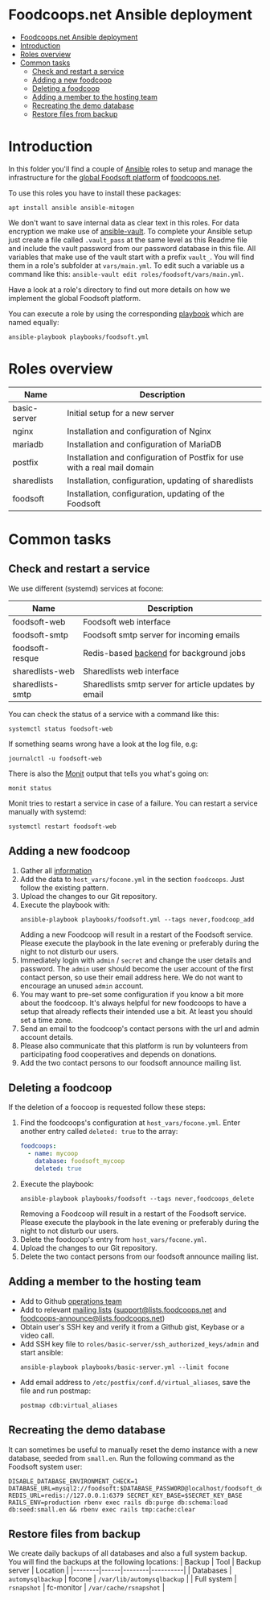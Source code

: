 Foodcoops.net Ansible deployment
================================

- [Foodcoops.net Ansible deployment](#foodcoopsnet-ansible-deployment)
- [Introduction](#introduction)
- [Roles overview](#roles-overview)
- [Common tasks](#common-tasks)
  - [Check and restart a service](#check-and-restart-a-service)
  - [Adding a new foodcoop](#adding-a-new-foodcoop)
  - [Deleting a foodcoop](#deleting-a-foodcoop)
  - [Adding a member to the hosting team](#adding-a-member-to-the-hosting-team)
  - [Recreating the demo database](#recreating-the-demo-database)
  - [Restore files from backup](#restore-files-from-backup)

# Introduction
In this folder you'll find a couple of [Ansible](https://www.ansible.com) roles to setup and manage the
infrastructure for the [global Foodsoft platform](https://foodcoops.net/global-foodsoft-platform/) of
[foodcoops.net](https://foodcoops.net).

To use this roles you have to install these packages:
```shell
apt install ansible ansible-mitogen
```

We don't want to save internal data as clear text in this roles. For data encryption we make use of
[ansible-vault](https://docs.ansible.com/ansible/latest/cli/ansible-vault.html). To complete your Ansible setup just create a file called `.vault_pass` at the same level as this Readme file and include the vault password from our password database in this file. All variables that make use of the vault start with a prefix `vault_`. You will find them in a role's subfolder at `vars/main.yml`. To edit such a variable us a command like this: `ansible-vault edit roles/foodsoft/vars/main.yml`.

Have a look at a role's directory to find out more details on how we implement the global Foodsoft platform.

You can execute a role by using the corresponding [playbook](https://docs.ansible.com/ansible/latest/cli/ansible-playbook.html) which are named equally:
```shell
ansible-playbook playbooks/foodsoft.yml
```
# Roles overview
| Name | Description |
|------|-------------|
| basic-server | Initial setup for a new server |
| nginx | Installation and configuration of Nginx |
| mariadb | Installation and configuration of MariaDB |
| postfix | Installation and configuration of Postfix for use with a real mail domain |
| sharedlists | Installation, configuration, updating of sharedlists |
| foodsoft | Installation, configuration, updating of the Foodsoft |


# Common tasks
## Check and restart a service
We use different (systemd) services at focone:

| Name | Description |
|------|-------------|
| foodsoft-web | Foodsoft web interface |
| foodsoft-smtp | Foodsoft smtp server for incoming emails |
| foodsoft-resque | Redis-based [backend](https://github.com/resque/resque) for background jobs |
| sharedlists-web | Sharedlists web interface |
| sharedlists-smtp | Sharedlists smtp server for article updates by email |

You can check the status of a service with a command like this:
```shell
systemctl status foodsoft-web
```
If something seams wrong have a look at the log file, e.g:
```shell
journalctl -u foodsoft-web
```
There is also the [Monit](https://mmonit.com/monit/) output that tells you what's going on:
```Shell
monit status
```
Monit tries to restart a service in case of a failure. You can restart a service manually with systemd:
```shell
systemctl restart foodsoft-web
```

## Adding a new foodcoop
1. Gather all [information](https://foodcoops.net/.global-foodsoft-platform/#request-a-new-instance)
1. Add the data to `host_vars/focone.yml` in the section `foodcoops`. Just follow the existing pattern.
1. Upload the changes to our Git repository.
1. Execute the playbook with:
   ```shell
   ansible-playbook playbooks/foodsoft.yml --tags never,foodcoop_add
   ```
   Adding a new Foodcoop will result in a restart of the Foodsoft service. Please execute the playbook in the late evening or preferably during the night to not disturb our users.
1. Immediately login with `admin` / `secret` and change the user details and password. The `admin` user should become the user account of the first contact person, so use their email address here. We do not want to encourage an unused `admin` account.
1. You may want to pre-set some configuration if you know a bit more about the foodcoop. It's always helpful for new foodcoops to have a setup that already reflects their intended use a bit. At least you should set a time zone.
1. Send an email to the foodcoop's contact persons with the url and admin account details.
1. Please also communicate that this platform is run by volunteers from participating food cooperatives and depends on donations.
1. Add the two contact persons to our foodsoft announce mailing list.

## Deleting a foodcoop
If the deletion of a foocoop is requested follow these steps:

1. Find the foodcoops's configuration at `host_vars/focone.yml`. Enter another entry called `deleted: true` to the array:
   ```yaml
   foodcoops:
     - name: mycoop
       database: foodsoft_mycoop
       deleted: true
   ```
1. Execute the playbook:
   ```shell
   ansible-playbook playbooks/foodsoft --tags never,foodcoops_delete
   ```
   Removing a Foodcoop will result in a restart of the Foodsoft service. Please execute the playbook in the late evening or preferably during the night to not disturb our users.
1. Delete the foodcoop's entry from `host_vars/focone.yml`.
1. Upload the changes to our Git repository.
1. Delete the two contact persons from our foodsoft announce mailing list.

## Adding a member to the hosting team
- Add to Github [operations team](https://github.com/orgs/foodcoops/teams/operations)
- Add to relevant [mailing lists](https://foodcoops.listen.systemausfall.org) (support@lists.foodcoops.net  and foodcoops-announce@lists.foodcoops.net)
- Obtain user's SSH key and verify it from a Github gist, Keybase or a video call.
- Add SSH key file to `roles/basic-server/ssh_authorized_keys/admin` and start ansible:
    ```shell
    ansible-playbook playbooks/basic-server.yml --limit focone
    ```
- Add email address to `/etc/postfix/conf.d/virtual_aliases`, save the file and run postmap:
    ```shell
    postmap cdb:virtual_aliases
    ```

## Recreating the demo database
It can sometimes be useful to manually reset the demo instance with a new database, seeded from `small.en`. Run the following command as the Foodsoft system user:
```shell
DISABLE_DATABASE_ENVIRONMENT_CHECK=1 DATABASE_URL=mysql2://foodsoft:$DATABASE_PASSWORD@localhost/foodsoft_demo REDIS_URL=redis://127.0.0.1:6379 SECRET_KEY_BASE=$SECRET_KEY_BASE RAILS_ENV=production rbenv exec rails db:purge db:schema:load db:seed:small.en && rbenv exec rails tmp:cache:clear
```

## Restore files from backup
We create daily backups of all databases and also a full system backup. You will find the backups at the following locations:
| Backup | Tool | Backup server | Location |
|--------|------|--------|----------|
| Databases | `automysqlbackup` | focone | `/var/lib/automysqlbackup` |
| Full system | `rsnapshot` | fc-monitor | `/var/cache/rsnapshot` |
